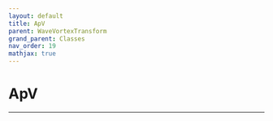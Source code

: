 ```yaml
---
layout: default
title: ApV
parent: WaveVortexTransform
grand_parent: Classes
nav_order: 19
mathjax: true
---
```


#  ApV




---

